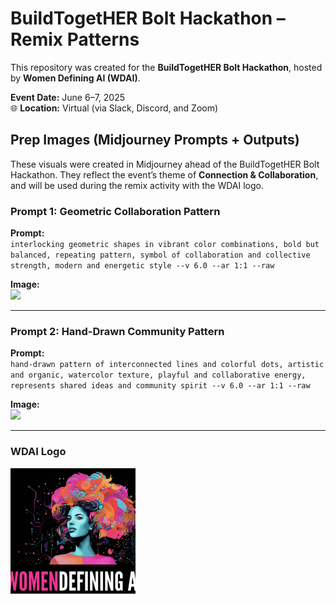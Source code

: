 

# BuildTogetHER Bolt Hackathon – Remix Patterns

This repository was created for the **BuildTogetHER Bolt Hackathon**, hosted by **Women Defining AI (WDAI)**.

**Event Date:** June 6–7, 2025  
🌐 **Location:** Virtual (via Slack, Discord, and Zoom)


## Prep Images (Midjourney Prompts + Outputs)

These visuals were created in Midjourney ahead of the BuildTogetHER Bolt Hackathon. They reflect the event’s theme of **Connection & Collaboration**, and will be used during the remix activity with the WDAI logo.


### Prompt 1: Geometric Collaboration Pattern
**Prompt:**  
`interlocking geometric shapes in vibrant color combinations, bold but balanced, repeating pattern, symbol of collaboration and collective strength, modern and energetic style --v 6.0 --ar 1:1 --raw`

**Image:**  
<img src="https://raw.githubusercontent.com/ashleysally00/buildtogether-bolt-hackathon-remix/main/geo_pattern.png" width="300"/>

---

### Prompt 2: Hand-Drawn Community Pattern
**Prompt:**  
`hand-drawn pattern of interconnected lines and colorful dots, artistic and organic, watercolor texture, playful and collaborative energy, represents shared ideas and community spirit --v 6.0 --ar 1:1 --raw`

**Image:**  
<img src="https://raw.githubusercontent.com/ashleysally00/buildtogether-bolt-hackathon-remix/main/hand_drawn_geo_pattern.png" width="300"/>

---

### WDAI Logo  
<img src="https://raw.githubusercontent.com/ashleysally00/buildtogether-bolt-hackathon-remix/main/logo_wdai.png" width="200"/>

